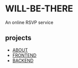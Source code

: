 # WILL-BE-THERE

An online RSVP service

## projects

- [ABOUT](./project%20structures)
- [FRONTEND](./will_be_there/)
- [BACKEND](.)
